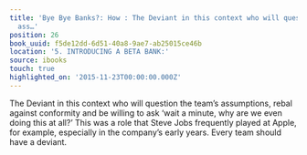 ```yaml
---
title: 'Bye Bye Banks?: How : The Deviant in this context who will question the team’s
  ass…'
position: 26
book_uuid: f5de12dd-6d51-40a8-9ae7-ab25015ce46b
location: '5. INTRODUCING A BETA BANK:'
source: ibooks
touch: true
highlighted_on: '2015-11-23T00:00:00.000Z'
---
```


The Deviant in this context who will question the team’s assumptions, rebal against conformity and be willing to ask ‘wait a minute, why are we even doing this at all?’ This was a role that Steve Jobs frequently played at Apple, for example, especially in the company’s early years. Every team should have a deviant.